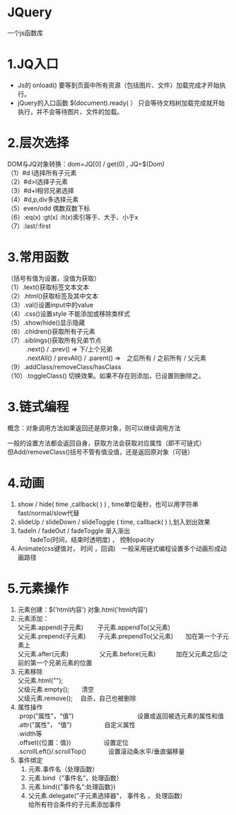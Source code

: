 # JQuery
一个js函数库
# 1.JQ入口  
+ Js的 onload() 要等到页面中所有资源（包括图片、文件）加载完成才开始执行。  
+ jQuery的入口函数 $(document).ready( ）  只会等待文档树加载完成就开始执行，并不会等待图片、文件的加载。  
# 2.层次选择  
DOM与JQ对象转换：dom=JQ[0] / get(0) , JQ=$(Dom)  
（1）#d l选择所有子元素  
（2）#d>l选择子元素  
（3）#d+l相邻兄弟选择  
（4）#d,p,div多选择元素  
（5）even/odd 偶数双数下标  
（6）:eq(x) :gt(x) :lt(x)索引等于、大于、小于x  
（7）:last/:first  
# 3.常用函数
（括号有值为设置，没值为获取）  
（1）.text()获取标签文本文本  
（2）.html()获取标签及其中文本  
（3）.val()设置input中的value  
（4）.css()设置style 不能添加或移除类样式  
（5）.show/hide()显示隐藏  
（6）.chidren()获取所有子元素  
（7）.siblings()获取所有兄弟节点  
 　　　.next() / .prev() => 下/上个兄弟  
　　　.nextAll() / prevAll() / .parent() =>　之后所有 / 之前所有 / 父元素  
（9）.addClass/removeClass/hasClass  
（10）.toggleClass() 切换效果。如果不存在则添加，已设置则删除之。
# 3.链式编程  
概念：对象调用方法如果返回还是原对象，则可以继续调用方法  
  
一般的设置方法都会返回自身，获取方法会获取对应属性（即不可链式）  
但Add/removeClass()括号不管有值没值，还是返回原对象（可链）  
# 4.动画  
1. show / hide( time ,callback( ) ) , time单位毫秒，也可以用字符串fast/normal/slow代替
2. slideUp / slideDown / slideToggle ( time, callback( ) ),划入划出效果  
3. fadeIn / fadeOut / fadeToggle 渐入渐出  
　　fadeTo(时间，结束时透明度) ， 控制opacity  
4. Animate(css键值对， 时间 ，回调)　一般采用链式编程设置多个动画形成动画路径  
# 5.元素操作  
1. 元素创建：$('html内容') 对象.html('html内容')  
2. 元素添加：  
父元素.append(子元素)  　　子元素.appendTo(父元素)  
父元素.prepend(子元素)　　子元素.prependTo(父元素)　　加在第一个子元素上  
父元素.after(元素)　　　　　父元素.before(元素) 　　　加在父元素之后/之前的第一个兄弟元素的位置  
3. 元素移除  
父元素.html("");  
父级元素.empty();　　清空  
父级元素.remove(); 　自杀，自己也被删除  
4. 属性操作  
.prop("属性"，“值”) 　　　　　　　　　　设置或返回被选元素的属性和值  
.attr("属性"， “值”)  　　　　　自定义属性  
.width等  
.offset({位置：值}) 　　　　　设置定位  
.scrollLeft()/.scrollTop() 　 　　设置滚动条水平/垂直偏移量  
5. 事件绑定  
   1. 元素.事件名（处理函数）  
   2. 元素.bind（”事件名“，处理函数）  
   3. 元素.bind({”事件名“:处理函数})  
   4. 父元素.delegate("子元素选择器"， 事件名 ， 处理函数)   
   给所有符合条件的子元素添加事件

  
  
 
  

   